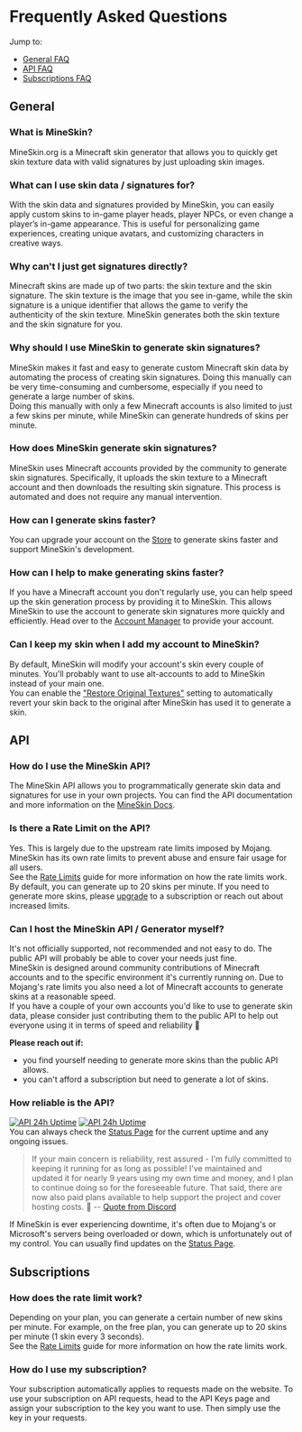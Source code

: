 # Frequently Asked Questions

Jump to:

- [General FAQ](#general)
- [API FAQ](#api)
- [Subscriptions FAQ](#subscriptions)

## General

### What is MineSkin?

MineSkin.org is a Minecraft skin generator that allows you to quickly get skin texture data with valid signatures by
just uploading skin images.

### What can I use skin data / signatures for?

With the skin data and signatures provided by MineSkin, you can easily apply custom skins to in-game player heads,
player NPCs, or even change a player’s in-game appearance. This is useful for personalizing game experiences, creating
unique avatars, and customizing characters in creative ways.

### Why can't I just get signatures directly?

Minecraft skins are made up of two parts: the skin texture and the skin signature. The skin texture is the image that
you see in-game, while the skin signature is a unique identifier that allows the game to verify the authenticity of the
skin texture. MineSkin generates both the skin texture and the skin signature for you.

### Why should I use MineSkin to generate skin signatures?

MineSkin makes it fast and easy to generate custom Minecraft skin data by automating the process of creating skin
signatures. Doing this manually can be very time-consuming and cumbersome, especially if you need to generate a large
number of skins.   
Doing this manually with only a few Minecraft accounts is also limited to just a few skins per minute, while MineSkin
can generate hundreds of skins per minute.

### How does MineSkin generate skin signatures?

MineSkin uses Minecraft accounts provided by the community to generate skin signatures. Specifically, it uploads the
skin texture to a Minecraft account and then downloads the resulting skin signature. This process is automated and does
not require any manual intervention.

### How can I generate skins faster?

You can upgrade your account on the [Store](https://account.mineskin.org/store) to generate skins faster and support MineSkin's development.

### How can I help to make generating skins faster?

If you have a Minecraft account you don't regularly use, you can help speed up the skin generation process by providing
it to MineSkin.
This allows MineSkin to use the account to generate skin signatures more quickly and efficiently.
Head over to the [Account Manager](https://account.mineskin.org/minecraft) to provide your account.

### Can I keep my skin when I add my account to MineSkin?

By default, MineSkin will modify your account's skin every couple of minutes. You'll probably want to use alt-accounts
to add to MineSkin instead of your main one.  
You can enable the ["Restore Original Textures"](../wiki/submitting-accounts#restore-original-textures) setting to
automatically revert your skin back to the original after MineSkin has used it to generate a skin.

## API

### How do I use the MineSkin API?

The MineSkin API allows you to programmatically generate skin data and signatures for use in your own
projects.
You can find the API documentation and more information on the [MineSkin Docs](https://docs.mineskin.org).

### Is there a Rate Limit on the API?

Yes. This is largely due to the upstream rate limits imposed by Mojang. MineSkin has its own rate limits to prevent
abuse and ensure fair usage for all users.  
See the [Rate Limits](../guides/rate-limits) guide for more information on how the rate limits work.  
By default, you can generate up to 20 skins per minute. If you need to generate more skins, please
[upgrade](https://account.mineskin.org/store) to a subscription or reach out about increased limits.  

### Can I host the MineSkin API / Generator myself?

It's not officially supported, not recommended and not easy to do. The public API will probably be able to cover your
needs just fine.  
MineSkin is designed around community contributions of Minecraft accounts and to the specific environment it's currently
running on.
Due to Mojang's rate limits you also need a lot of Minecraft accounts to generate skins at a reasonable speed.  
If you have a couple of your own accounts you'd like to use to generate skin data, please consider just contributing
them to the public API to help out everyone using it in terms of speed and reliability 🙂

**Please reach out if:**

- you find yourself needing to generate more skins than the public API allows.
- you can't afford a subscription but need to generate a lot of skins.

### How reliable is the API?

[![API 24h Uptime](https://status.mineskin.org/api/badge/3/uptime)](https://status.mineskin.org)
[![API 24h Uptime](https://status.mineskin.org/api/badge/3/uptime/720?label=Uptime+(30d)&labelSuffix=d)](https://status.mineskin.org)  
You can always check the [Status Page](https://status.mineskin.org/) for the current uptime and any ongoing issues.


> If your main concern is reliability, rest assured - I'm fully committed to keeping it running for as long as possible!
I've maintained and updated it for nearly 9 years using my own time and money, and I plan to continue doing so for the foreseeable future.
That said, there are now also paid plans available to help support the project and cover hosting costs. 🙂
\-- [Quote from Discord](https://discord.com/channels/398243219961413653/482181005340311552/1367048465292595200)

If MineSkin is ever experiencing downtime, it's often due to Mojang's or Microsoft's servers being overloaded or down, which is unfortunately out of my control.
You can usually find updates on the [Status Page](https://status.mineskin.org/).


## Subscriptions

### How does the rate limit work?

Depending on your plan, you can generate a certain number of new skins per minute. For example, on the free plan,
you can generate up to 20 skins per minute (1 skin every 3 seconds).  
See the [Rate Limits](../guides/rate-limits) guide for more information on how the rate limits work.

### How do I use my subscription?

Your subscription automatically applies to requests made on the website.
To use your subscription on API requests, head to the API Keys page and assign your subscription to the
key you want to use. Then simply use the key in your requests.